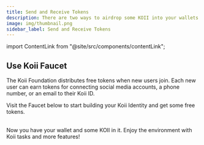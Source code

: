 ```yaml
---
title: Send and Receive Tokens
description: There are two ways to airdrop some KOII into your wallets.
image: img/thumbnail.png
sidebar_label: Send and Receive Tokens
---
```


import ContentLink from "@site/src/components/contentLink";

<!-- There are two ways to airdrop some KOII into your wallets:

## 1. Using Koii-CLI to run Airdrop

You need to install [Koii CLI](/quickstart/command-line-tool/koii-cli/install-cli) and prepare a wallet to do airdrop. After creating a wallet, you can fund your wallet with some Koii tokens.

If you are building a task, make sure you are on the devnet and not the testnet as there is a limit to the total amount of KOII you can airdrop on the testnet.

```
koii config set --url https://k2-devnet.koii.live
```

Run the command below to airdrop some Koii tokens into your newly created wallet:

```
koii airdrop 5
```

Run `koii balance` to view your balance. Subsequently, you can airdrop more Koii tokens into your local wallet by running `koii airdrop <AMOUNT_YOU_WANT>`.

```js title="Commands you can use"
koii airdrop 5 // fund your wallet with 5 test KOII
koii balance // check balance
koii airdrop <amount> <account> // to fund other wallets
``` -->

## Use Koii Faucet

The Koii Foundation distributes free tokens when new users join. Each new user can earn tokens for connecting social media accounts, a phone number, or an email to their Koii ID.

Visit the Faucet below to start building your Koii Identity and get some free tokens.

<ContentLink title="Faucet | Koii Network" link="https://faucet.koii.live/" imageLink="https://faucet.koii.live/favicon.ico" />

<br />
Now you have your wallet and some KOII in it. Enjoy the environment with Koii tasks and more features!
